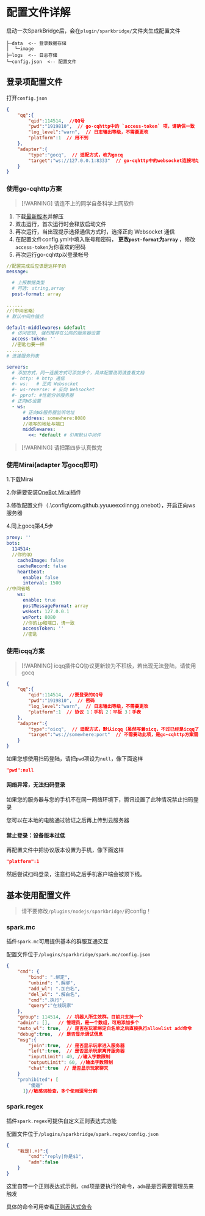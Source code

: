 # 配置文件详解

启动一次SparkBridge后，会在`plugin/sparkbridge/`文件夹生成配置文件

``` 
├─data  <-- 登录数据存储
│  └─image
├─logs  <-- 日志存储
└─config.json  <-- 配置文件

```
## 登录项配置文件
打开`config.json`
``` json
{
    "qq":{
        "qid":114514,  //QQ号
        "pwd":"1919810",  // go-cqhttp中的 `access-token` 项，请确保一致
        "log_level":"warn",  // 日志输出等级，不需要更改
        "platform":1  // 用不到
    },
    "adapter":{
        "type":"gocq",  // 适配方式，改为gocq
        "target":"ws://127.0.0.1:8333"  // go-cqhttp中的websocket连接地址，根据实际情况更改
    }
}
```

### 使用go-cqhttp方案

> [!WARNING] 请连不上的同学自备科学上网软件

1. 下载[最新版本](https://github.com/Mrs4s/go-cqhttp/releases/latest)并解压
2. 双击运行，首次运行时会释放启动文件
3. 再次运行，当出现提示选择通信方式时，选择正向 Websocket 通信
4. 在配置文件config.yml中填入账号和密码， __更改`post-format`为`array`__ ，修改`access-token`为你喜欢的密码
5. 再次运行go-cqhttp以登录帐号
``` config.yml
//配置完成后应该是这样子的
message:

  # 上报数据类型
  # 可选: string,array
  post-format: array

......
//(中间省略）
# 默认中间件锚点

default-middlewares: &default
  # 访问密钥, 强烈推荐在公网的服务器设置
  access-token: ''
  //密匙也要一样
......
# 连接服务列表

servers:
  # 添加方式，同一连接方式可添加多个，具体配置说明请查看文档
  #- http: # http 通信
  #- ws:   # 正向 Websocket
  #- ws-reverse: # 反向 Websocket
  #- pprof: #性能分析服务器
  # 正向WS设置
  - ws:
      # 正向WS服务器监听地址
      address: somewhere:8080
      //填写的地址与端口
      middlewares:
        <<: *default # 引用默认中间件

```
> [!WARNING] 请把第四步认真做完

### 使用Mirai(adapter 写gocq即可)
1.下载Mirai

2.你需要安装[OneBot Mirai](https://github.com/yyuueexxiinngg/onebot-kotlin)插件

3.修改配置文件（.\config\com.github.yyuueexxiinngg.onebot），开启正向ws服务器

4.同上gocq第4,5步
``` yml
proxy: ''
bots: 
  114514: 
  //你的QQ
    cacheImage: false
    cacheRecord: false
    heartbeat: 
      enable: false
      interval: 1500
//中间省略
    ws: 
      enable: true
      postMessageFormat: array
      wsHost: 127.0.0.1
      wsPort: 8080
      //你的ip和端口，请一致
      accessToken: ''
      //密匙
```


### 使用icqq方案
> [!WARNING] icqq插件QQ协议更新较为不积极，若出现无法登陆，请使用gocq
``` json
{
    "qq":{
        "qid":114514,  //要登录的QQ号
        "pwd":"1919810",  // 密码
        "log_level":"warn",  // 日志输出等级，不需要更改
        "platform":1  // 协议 1：手机 2：平板 3：手表
    },
    "adapter":{
        "type":"oicq",  // 适配方式，默认icqq（虽然写着oicq，不过已经是icqq了（
        "target":"ws://somewhere:port"  // 不需要动此项，是go-cqhttp方案需要的
    }
}
```

如果您想使用扫码登陆，请把`pwd`项设为`null`，像下面这样

``` json
"pwd":null
```

#### 网络异常，无法扫码登录
如果您的服务器与您的手机不在同一网络环境下，腾讯设置了此种情况禁止扫码登录

您可以在本地的电脑通过验证之后再上传到云服务器

#### 禁止登录：设备版本过低
再配置文件中把协议版本设置为手机，像下面这样
``` json
"platform":1
```
然后尝试扫码登录，注意扫码之后手机客户端会被顶下线。


## 基本使用配置文件
> 请不要修改`/plugins/nodejs/sparkbridge/`的config！
### spark.mc

插件`spark.mc`可用提供基本的群服互通交互

配置文件位于`/plugins/sparkbridge/spark.mc/config.json`

``` json
{
    "cmd": {
        "bind": ".绑定",
        "unbind": ".解绑",
        "add_wl": ".加白名",
        "del_wl": ".解白名",
        "cmd":".执行",
        "query":"在线玩家"
    },
    "group": 114514,  // 机器人所生效群。目前只支持一个
    "admin": [],   // 管理员，是一个数组，可用添加多个
    "auto_wl": true,  // 是否在玩家绑定白名单之后直接执行allowlist add命令
    "debug":true,  // 是否显示调试信息
    "msg":{
        "join":true,  // 是否显示玩家进入服务器
        "left":true,  // 是否显示玩家离开服务器
        "inputLimit": 40, //输入字数限制
        "outputLimit": 60, //输出字数限制
        "chat":true  // 是否显示玩家聊天
    }
    "prohibited": [
        "傻逼"
      ]}//敏感词检查，多个使用逗号分割
```

### spark.regex

插件`spark.regex`可提供自定义正则表达式功能

配置文件位于`/plugins/sparkbridge/spark.regex/config.json`

``` json
{
    "我是(.+)":{
        "cmd":"reply|你是$1",
        "adm":false
    }
}
```

这里自带一个正则表达式示例，`cmd`项是要执行的命令，`adm`是是否需要管理员来触发

具体的命令可用查看[正则表达式命令](/subpages/cmd.md)

